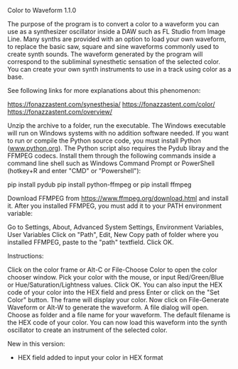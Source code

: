 Color to Waveform 1.1.0

The purpose of the program is to convert a color to a waveform you can use as a synthesizer oscillator inside a DAW such as FL Studio from Image Line. Many synths are provided with an option to load your own waveform, to replace the basic saw, square and sine waveforms commonly used to create synth sounds. The waveform generated by the program will correspond to the subliminal synesthetic sensation of the selected color. You can create your own synth instruments to use in a track using color as a base.

See following links for more explanations about this phenomenon:

https://fonazzastent.com/synesthesia/
https://fonazzastent.com/color/
https://fonazzastent.com/overview/

Unzip the archive to a folder, run the executable. The Windows executable will run on Windows systems with no addition software needed. If you want to run or compile the Python source code, you must install Python (www.python.org). The Python script also requires the Pydub libray and the FFMPEG codecs. Install them through the following commands inside a command line shell such as Windows Command Prompt or PowerShell (hotkey+R and enter "CMD" or "Powershell"):

pip install pydub
pip install python-ffmpeg or pip install ffmpeg

Download FFMPEG from https://www.ffmpeg.org/download.html and install it.
After you installed FFMPEG, you must add it to your PATH environment variable:

Go to Settings, About, Advanced System Settings, Environment Variables, User Variables
Click on "Path", Edit, New
Copy path of folder where you installed FFMPEG, paste to the "path" textfield. Click OK.

Instructions:

Click on the color frame or Alt-C or File-Choose Color to open the color chooser window. Pick your color with the mouse, or input Red/Green/Blue or Hue/Saturation/Lightness values. Click OK. You can also input the HEX code of your color into the HEX field and press Enter or click on the "Set Color" button. The frame will display your color. Now click on File-Generate Waveform or Alt-W to generate the waveform. A file dialog will open. Choose as folder and a file name for your waveform. The default filename is the HEX code of your color. You can now load this waveform into the synth oscillator to create an instrument of the selected color.

New in this version:

- HEX field added to input your color in HEX format
